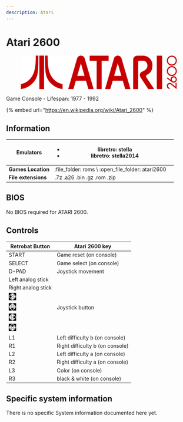 ```yaml
---
description: Atari
---
```


# Atari 2600

<figure><img src="https://raw.githubusercontent.com/fabricecaruso/es-theme-carbon/52ff37c9e265587d006945a2ba695b5a962b3a3d/art/logos/atari2600.svg" alt=""><figcaption></figcaption></figure>

Game Console - Lifespan: 1977 - 1992

{% embed url="https://en.wikipedia.org/wiki/Atari_2600" %}

## Information

| **Emulators**       | <ul><li>libretro: stella</li><li>libretro: stella2014</li></ul> |   |
| ------------------- | --------------------------------------------------------------- | - |
| **Games Location**  | :file\_folder: roms \ :open\_file\_folder: atari2600            |   |
| **File extensions** | .7z .a26 .bin .gz .rom .zip                                     |   |

## BIOS

No BIOS required for ATARI 2600.

## Controls

| Retrobat Button                                       | Atari 2600 key                  |
| ----------------------------------------------------- | ------------------------------- |
| START                                                 | Game reset (on console)         |
| SELECT                                                | Game select (on console)        |
| D-PAD                                                 | Joystick movement               |
| Left analog stick                                     |                                 |
| Right analog stick                                    |                                 |
| ![](<../../../.gitbook/assets/image (2) (1) (1).png>) |                                 |
| ![](<../../../.gitbook/assets/image (1) (2) (1).png>) | Joystick button                 |
| ![](<../../../.gitbook/assets/image (4) (1).png>)     |                                 |
| ![](<../../../.gitbook/assets/image (3) (1) (2).png>) |                                 |
| L1                                                    | Left difficulty b (on console)  |
| R1                                                    | Right difficulty b (on console) |
| L2                                                    | Left difficulty a (on console)  |
| R2                                                    | Right difficulty a (on console) |
| L3                                                    | Color (on console)              |
| R3                                                    | black & white (on console)      |

## Specific system information

There is no specific System information documented here yet.
